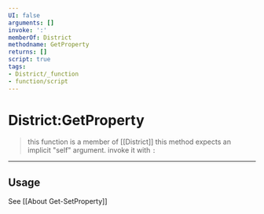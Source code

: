 ```yaml
---
UI: false
arguments: []
invoke: ':'
memberOf: District
methodname: GetProperty
returns: []
script: true
tags:
- District/_function
- function/script
---
```

# District:GetProperty
> this function is a member of [[District]]
> this method expects an implicit "self" argument. invoke it with `:`
-----
## Usage
See [[About Get-SetProperty]]
